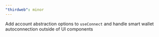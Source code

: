```yaml
---
"thirdweb": minor
---
```


Add account abstraction options to `useConnect` and handle smart wallet autoconnection outside of UI components
